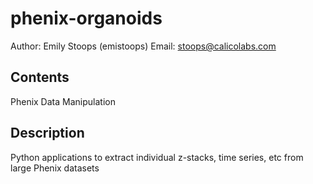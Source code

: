 # phenix-organoids
Author:	Emily Stoops (emistoops)
Email:	stoops@calicolabs.com


## Contents
Phenix Data Manipulation
## Description
Python applications to extract individual z-stacks, time series, etc from large Phenix datasets
